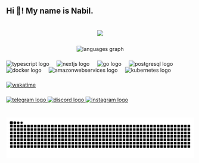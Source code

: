 <h2 align="left">Hi 👋! My name is Nabil.</h2>

###

<br clear="both">

<div align="center">
  <img height="150" src="https://media.giphy.com/media/ztpMY1t5VYWlO/giphy.gif?cid=790b7611aas2jigzo3ivjnb3nn3tkdo5wtbwypk2z6e90r69&ep=v1_gifs_search&rid=giphy.gif&ct=g"  />
</div>

###

<div align="center" >

  <img src="https://github-readme-stats.vercel.app/api/top-langs?username=Tarek-Siddique-Nabil&locale=en&hide_title=false&layout=compact&card_width=320&langs_count=5&theme=dracula&hide_border=false" height="150" alt="languages graph"  />
</div>

###

<div align="left">
  <img src="https://cdn.jsdelivr.net/gh/devicons/devicon/icons/typescript/typescript-original.svg" height="30" alt="typescript logo"  />
  <img width="12" />
  <img src="https://cdn.jsdelivr.net/gh/devicons/devicon/icons/nextjs/nextjs-original.svg" height="30" alt="nextjs logo"  />
  <img width="12" />
  <img src="https://cdn.jsdelivr.net/gh/devicons/devicon/icons/go/go-original.svg" height="30" alt="go logo"  />
  <img width="12" />
  <img src="https://cdn.jsdelivr.net/gh/devicons/devicon/icons/postgresql/postgresql-original.svg" height="30" alt="postgresql logo"  />
  <img width="12" />
  <img src="https://cdn.jsdelivr.net/gh/devicons/devicon/icons/docker/docker-original.svg" height="30" alt="docker logo"  />
  <img width="12" />
  <img src="https://skillicons.dev/icons?i=aws" height="30" alt="amazonwebservices logo"  />
  <img width="12" />
  <img src="https://cdn.jsdelivr.net/gh/devicons/devicon/icons/kubernetes/kubernetes-plain.svg" height="30" alt="kubernetes logo"  />
</div>

###

<div align="left">
<a href="https://wakatime.com/@018b64c5-3ad8-425f-9e64-e7b8a810e6a8">
  <img src="https://wakatime.com/badge/user/018b64c5-3ad8-425f-9e64-e7b8a810e6a8.svg" height="20" alt="wakatime"/>
  </a>
</div>

###

<div align="left">
  <a href="https://t.me/tsnabil001" target="_blank">
    <img src="https://raw.githubusercontent.com/maurodesouza/profile-readme-generator/master/src/assets/icons/social/telegram/default.svg" width="47" height="35" alt="telegram logo"  />
  </a>
  <a href="https://discordapp.com/users/757557154851979274" target="_blank">
    <img src="https://raw.githubusercontent.com/maurodesouza/profile-readme-generator/master/src/assets/icons/social/discord/default.svg" width="47" height="35" alt="discord logo"  />
  </a>
  <a href="https://instagram.com/tsnabil001" target="_blank">
    <img src="https://raw.githubusercontent.com/maurodesouza/profile-readme-generator/master/src/assets/icons/social/instagram/default.svg" width="47" height="35" alt="instagram logo"  />
  </a>
</div>

###

<br clear="both">

<img src="https://raw.githubusercontent.com/Tarek-Siddique-Nabil/Tarek-Siddique-Nabil/output/snake.svg" alt="Snake animation" />

###
